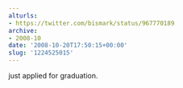 ```yaml
---
alturls:
- https://twitter.com/bismark/status/967770189
archive:
- 2008-10
date: '2008-10-20T17:50:15+00:00'
slug: '1224525015'
---
```


just applied for graduation.

